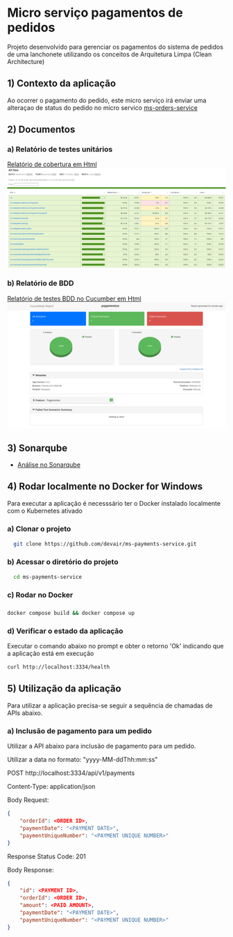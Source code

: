 
# Micro serviço pagamentos de pedidos  

Projeto desenvolvido para gerenciar os pagamentos do sistema de pedidos de uma lanchonete utilizando os conceitos de Arquitetura Limpa (Clean Architecture)


## 1) Contexto da aplicação

Ao ocorrer o pagamento do pedido, este micro serviço irá enviar uma alteraçao de status do pedido no micro servico [ms-orders-service](https://github.com/devair/ms-orders-service)

## 2) Documentos


### a) Relatório de testes unitários

[Relatório de cobertura em Html](.static/coverage-report.html)
![Relatório jest](./static/coverage-report.png)

### b) Relatório de BDD
[Relatório de testes BDD no Cucumber em Html](./static/cucumber-report.html)
![Relatório BDD](./static/cucumber-report.png)
 

## 3) Sonarqube

* [Análise no Sonarqube](https://sonarcloud.io/summary/overall?id=devair_ms-payments-service)

## 4) Rodar localmente no Docker for Windows

Para executar a aplicação é necesssário ter o Docker instalado localmente com o Kubernetes ativado

### a) Clonar o projeto 

~~~bash
  git clone https://github.com/devair/ms-payments-service.git
~~~

### b) Acessar o diretório do projeto

~~~bash  
  cd ms-payments-service
~~~

### c) Rodar no Docker

### 
~~~bash  
docker compose build && docker compose up
~~~  

### d) Verificar o estado da aplicação
Executar o comando abaixo no prompt e obter o retorno 'Ok' indicando que a aplicação está em execução

~~~bash
curl http://localhost:3334/health
~~~


## 5) Utilização da aplicação

Para utilizar a aplicação precisa-se seguir a sequência de chamadas de APIs abaixo.

### a) Inclusão de pagamento para um pedido

Utilizar a API abaixo para inclusão de pagamento para um pedido.

Utilizar a data no formato: "yyyy-MM-ddThh:mm:ss"


POST http://localhost:3334/api/v1/payments

Content-Type: application/json

Body Request:
~~~json
{
    "orderId": <ORDER ID>,
    "paymentDate": "<PAYMENT DATE>",
    "paymentUniqueNumber": "<PAYMENT UNIQUE NUMBER>"
}
~~~

Response Status Code: 201

Body Response:
~~~json
{
    "id": <PAYMENT ID>,
    "orderId": <ORDER ID>,
    "amount": <PAID AMOUNT>,
    "paymentDate": "<PAYMENT DATE>",
    "paymentUniqueNumber": "<PAYMENT UNIQUE NUMBER>"
}
~~~

